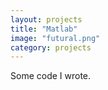 ```yaml
---
layout: projects
title: "Matlab"
image: "futural.png"
category: projects
---
```


Some code I wrote.
